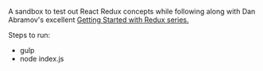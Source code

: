 A sandbox to test out React Redux concepts while following along with Dan Abramov's excellent [Getting Started with Redux series.](https://egghead.io/series/getting-started-with-redux)

Steps to run:
* gulp
* node index.js
